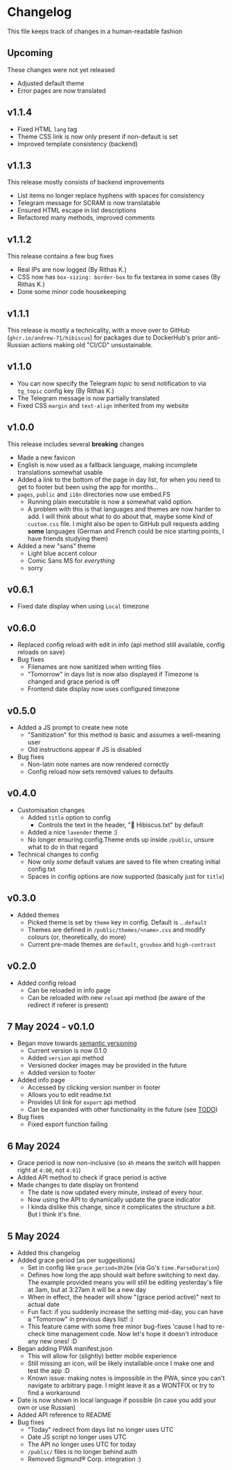 # Changelog
This file keeps track of changes in a human-readable fashion

## Upcoming
These changes were not yet released

* Adjusted default theme
* Error pages are now translated

## v1.1.4

* Fixed HTML `lang` tag
* Theme CSS link is now only present if non-default is set
* Improved template consistency (backend)

## v1.1.3

This release mostly consists of backend improvements
* List items no longer replace hyphens with spaces for consistency
* Telegram message for SCRAM is now translatable
* Ensured HTML escape in list descriptions
* Refactored many methods, improved comments

## v1.1.2

This release contains a few bug fixes
* Real IPs are now logged (By Rithas K.)
* CSS now has `box-sizing: border-box` to fix textarea in some cases (By Rithas K.)
* Done some minor code housekeeping 

## v1.1.1

This release is mostly a technicality, with a move over to GitHub (`ghcr.io/andrew-71/hibiscus`) for packages due to DockerHub's prior anti-Russian actions making old "CI/CD" unsustainable.

## v1.1.0

* You can now specify the Telegram *topic* to send notification to via `tg_topic` config key (By Rithas K.)
* The Telegram message is now partially translated
* Fixed CSS `margin` and `text-align` inherited from my website

## v1.0.0

This release includes several **breaking** changes
* Made a new favicon
* English is now used as a fallback language, making incomplete translations somewhat usable
* Added a link to the bottom of the page in day list, for when you need to get to footer but been using the app for months...
* `pages`, `public` and `i18n` directories now use embed.FS
  * Running plain executable is now a somewhat valid option.
  * A problem with this is that languages and themes are now harder to add. I will think about what to do about that, maybe some kind of `custom.css` file.
  I might also be open to GitHub pull requests adding **some** languages (German and French could be nice starting points, I have friends studying them)
* Added a new "sans" theme
  * Light blue accent colour
  * Comic Sans MS for *everything*
  * sorry

## v0.6.1

* Fixed date display when using `Local` timezone

## v0.6.0

* Replaced config reload with edit in info (api method still available, config reloads on save)
* Bug fixes
  * Filenames are now sanitized when writing files
  * "Tomorrow" in days list is now also displayed if Timezone is changed and grace period is off
  * Frontend date display now uses configured timezone

## v0.5.0

* Added a JS prompt to create new note
  * "Sanitization" for this method is basic and assumes a well-meaning user
  * Old instructions appear if JS is disabled
* Bug fixes
  * Non-latin note names are now rendered correctly
  * Config reload now sets removed values to defaults

## v0.4.0

* Customisation changes
  * Added `title` option to config
    * Controls the text in the header, "🌺 Hibiscus.txt" by default
  * Added a nice `lavender` theme :)
  * No longer ensuring config.Theme ends up inside `/public`, unsure what to do in that regard
* Technical changes to config
  * Now only *some* default values are saved to file when creating initial config.txt
  * Spaces in config options are now supported (basically just for `title`)

## v0.3.0

* Added themes
  * Picked theme is set by `theme` key in config. Default is ...`default`
  * Themes are defined in `/public/themes/<name>.css` and modify colours (or, theoretically, do more)
  * Current pre-made themes are `default`, `gruvbox` and `high-contrast`

## v0.2.0

* Added config reload
  * Can be reloaded in info page
  * Can be reloaded with new `reload` api method (be aware of the redirect if referer is present)

## 7 May 2024 - v0.1.0

* Began move towards [semantic versioning](https://semver.org/)
  * Current version is now 0.1.0
  * Added `version` api method
  * Versioned docker images may be provided in the future
  * Added version to footer
* Added info page
  * Accessed by clicking version number in footer
  * Allows you to edit readme.txt
  * Provides UI link for `export` api method
  * Can be expanded with other functionality in the future (see [TODO](./TODO.md))
* Bug fixes
  * Fixed export function failing

## 6 May 2024

* Grace period is now non-inclusive (so `4h` means the switch will happen right at `4:00`, not `4:01`)
* Added API method to check if grace period is active
* Made changes to date display on frontend
  * The date is now updated every minute, instead of every hour.
  * Now using the API to dynamically update the grace indicator
  * I kinda dislike this change, since it complicates the structure a *bit*.
  But I think it's fine.

## 5 May 2024

* Added this changelog
* Added grace period (as per suggestions)
  * Set in config like `grace_period=3h26m` (via Go's `time.ParseDuration`)
  * Defines how long the app should wait before switching to next day.
  The example provided means you will still be editing yesterday's file at 3am, but at 3:27am it will be a new day
  * When in effect, the header will show "(grace period active)" next to actual date
  * Fun fact: if you suddenly increase the setting mid-day, you can have a "Tomorrow" in previous days list! :)
  * This feature came with some free minor bug-fixes 'cause I had to re-check time management code.
  Now let's hope it doesn't introduce any new ones! :D
* Began adding PWA manifest.json
  * This will allow for (slightly) better mobile experience
  * Still missing an icon, will be likely installable once I make one and test the app :D
  * Known issue: making notes is impossible in the PWA, since you can't navigate to arbitrary page. 
  I might leave it as a WONTFIX or try to find a workaround
* Date is now shown in local language if possible (in case you add your own or use Russian)
* Added API reference to README
* Bug fixes
  * "Today" redirect from days list no longer uses UTC
  * Date JS script no longer uses UTC
  * The API no longer uses UTC for today
  * `/public/` files is no longer behind auth
  * Removed Sigmund® Corp. integration :)
